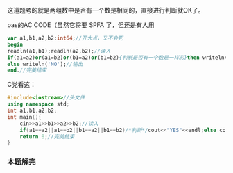 这道题考的就是两组数中是否有一个数是相同的，直接进行判断就OK了。

pas的AC CODE（虽然它将要 SPFA 了，但还是有人用

```pascal
var a1,b1,a2,b2:int64;//开大点，又不会死
begin
readln(a1,b1);readln(a2,b2);//读入
if(a1=a2)or(a1=b2)or(b1=a2)or(b1=b2){判断是否有一个数是一样的}then writeln('YES')
else writeln('NO');//输出
end.//完美结束
```

C党看这：

```cpp
#include<iostream>//头文件
using namespace std;
int a1,b1,a2,b2;
int main(){
    cin>>a1>>b1>>a2>>b2;//读入
    if(a1==a2||a1==b2||b1==a2||b1==b2)/*判断*/cout<<"YES"<<endl;else cout<<"NO"<<endl;//输出
    return 0;//完美结束
}
```

### 本题解完